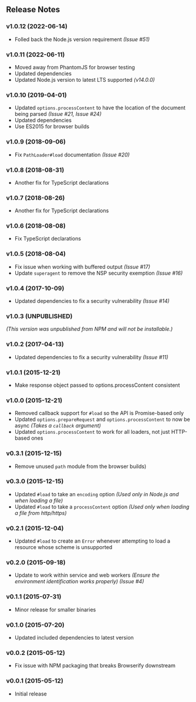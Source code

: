 ## Release Notes

### v1.0.12 (2022-06-14)

* Folled back the Node.js version requirement _(Issue #51)_

### v1.0.11 (2022-06-11)

* Moved away from PhantomJS for browser testing
* Updated dependencies
* Updated Node.js version to latest LTS supported _(v14.0.0)_

### v1.0.10 (2019-04-01)

* Updated `options.processContent` to have the location of the document being parsed _(Issue #21, Issue #24)_
* Updated dependencies
* Use ES2015 for browser builds

### v1.0.9 (2018-09-06)

* Fix `PathLoader#load` documentation _(Issue #20)_

### v1.0.8 (2018-08-31)

* Another fix for TypeScript declarations

### v1.0.7 (2018-08-26)

* Another fix for TypeScript declarations

### v1.0.6 (2018-08-08)

* Fix TypeScript declarations

### v1.0.5 (2018-08-04)

* Fix issue when working with buffered output _(Issue #17)_
* Update `superagent` to remove the NSP security exemption _(Issue #16)_

### v1.0.4 (2017-10-09)

* Updated dependencies to fix a security vulnerability _(Issue #14)_

### v1.0.3 (UNPUBLISHED)

_(This version was unpublished from NPM and will not be installable.)_

### v1.0.2 (2017-04-13)

* Updated dependencies to fix a security vulnerability _(Issue #11)_

### v1.0.1 (2015-12-21)

* Make response object passed to options.processContent consistent

### v1.0.0 (2015-12-21)

* Removed callback support for `#load` so the API is Promise-based only
* Updated `options.prepareRequest` and `options.processContent` to now be async *(Takes a `callback` argument)*
* Updated `options.processContent` to work for all loaders, not just HTTP-based ones

### v0.3.1 (2015-12-15)

* Remove unused `path` module from the browser builds)

### v0.3.0 (2015-12-15)

* Updated `#load` to take an `encoding` option *(Used only in Node.js and when loading a file)*
* Updated `#load` to take a `processContent` option *(Used only when loading a file from http/https)*

### v0.2.1 (2015-12-04)

* Updated `#load` to create an `Error` whenever attempting to load a resource whose scheme is unsupported

### v0.2.0 (2015-09-18)

* Update to work within service and web workers *(Ensure the environment identification works properly)* *(Issue #4)*

### v0.1.1 (2015-07-31)

* Minor release for smaller binaries

### v0.1.0 (2015-07-20)

* Updated included dependencies to latest version

### v0.0.2 (2015-05-12)

* Fix issue with NPM packaging that breaks Browserify downstream

### v0.0.1 (2015-05-12)

* Initial release
